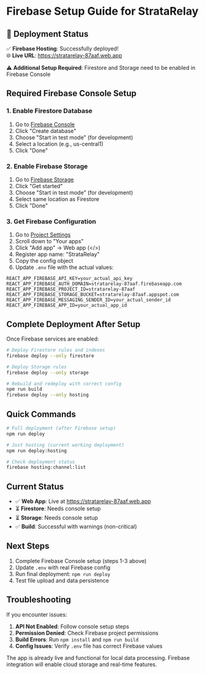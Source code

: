 # Firebase Setup Guide for StrataRelay

## 🎉 Deployment Status

✅ **Firebase Hosting**: Successfully deployed!  
🌐 **Live URL**: https://stratarelay-87aaf.web.app

⚠️ **Additional Setup Required**: Firestore and Storage need to be enabled in Firebase Console

## Required Firebase Console Setup

### 1. Enable Firestore Database

1. Go to [Firebase Console](https://console.firebase.google.com/project/stratarelay-87aaf/firestore)
2. Click "Create database"
3. Choose "Start in test mode" (for development)
4. Select a location (e.g., us-central1)
5. Click "Done"

### 2. Enable Firebase Storage

1. Go to [Firebase Storage](https://console.firebase.google.com/project/stratarelay-87aaf/storage)
2. Click "Get started"
3. Choose "Start in test mode" (for development)
4. Select same location as Firestore
5. Click "Done"

### 3. Get Firebase Configuration

1. Go to [Project Settings](https://console.firebase.google.com/project/stratarelay-87aaf/settings/general)
2. Scroll down to "Your apps"
3. Click "Add app" → Web app (</>) 
4. Register app name: "StrataRelay"
5. Copy the config object
6. Update `.env` file with the actual values:

```env
REACT_APP_FIREBASE_API_KEY=your_actual_api_key
REACT_APP_FIREBASE_AUTH_DOMAIN=stratarelay-87aaf.firebaseapp.com
REACT_APP_FIREBASE_PROJECT_ID=stratarelay-87aaf
REACT_APP_FIREBASE_STORAGE_BUCKET=stratarelay-87aaf.appspot.com
REACT_APP_FIREBASE_MESSAGING_SENDER_ID=your_actual_sender_id
REACT_APP_FIREBASE_APP_ID=your_actual_app_id
```

## Complete Deployment After Setup

Once Firebase services are enabled:

```bash
# Deploy Firestore rules and indexes
firebase deploy --only firestore

# Deploy Storage rules  
firebase deploy --only storage

# Rebuild and redeploy with correct config
npm run build
firebase deploy --only hosting
```

## Quick Commands

```bash
# Full deployment (after Firebase setup)
npm run deploy

# Just hosting (current working deployment)
npm run deploy:hosting

# Check deployment status
firebase hosting:channel:list
```

## Current Status

- ✅ **Web App**: Live at https://stratarelay-87aaf.web.app
- ⏳ **Firestore**: Needs console setup
- ⏳ **Storage**: Needs console setup
- ✅ **Build**: Successful with warnings (non-critical)

## Next Steps

1. Complete Firebase Console setup (steps 1-3 above)
2. Update `.env` with real Firebase config
3. Run final deployment: `npm run deploy`
4. Test file upload and data persistence

## Troubleshooting

If you encounter issues:

1. **API Not Enabled**: Follow console setup steps
2. **Permission Denied**: Check Firebase project permissions
3. **Build Errors**: Run `npm install` and `npm run build`
4. **Config Issues**: Verify `.env` file has correct Firebase values

The app is already live and functional for local data processing. Firebase integration will enable cloud storage and real-time features.